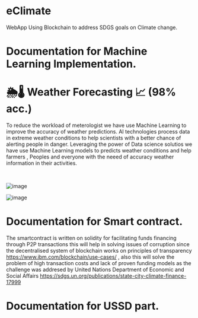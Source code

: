 # eClimate
WebApp Using Blockchain to address SDGS goals on Climate change.


# Documentation for Machine Learning Implementation.

# 🌦🌡 Weather Forecasting 📈 (98% acc.)

To reduce the workload of meterologist we have use Machine Learning to improve the accuracy of weather predictions. AI technologies process data in extreme weather conditions to help scientists with a better chance of alerting people in danger.
Leveraging the power of Data science solutios we have use Machine Learning models to predicts weather conditions and help farmers , Peoples and everyone with the neeed of accuracy weather information in their activities.

<br/>

![image](https://user-images.githubusercontent.com/88959075/204123418-878d443e-45f1-4b79-a8b9-ff3d0c1a461a.png) 

![image](https://user-images.githubusercontent.com/88959075/204123463-92ecf436-b148-44d9-a6c2-9ebaa3b8a07a.png)






# Documentation for Smart contract.
The smartcontract is written on solidity for facilitating funds financing through P2P transactions
this will help in solving issues of corruption since the decentralised system of blockchain works on 
principles of transparency https://www.ibm.com/blockchain/use-cases/ , also this will solve the problem of
high transaction costs and lack of proven funding models as the challenge was addresed by United Nations Department 
of Economic and Social Affairs https://sdgs.un.org/publications/state-city-climate-finance-17999




# Documentation for USSD part.



